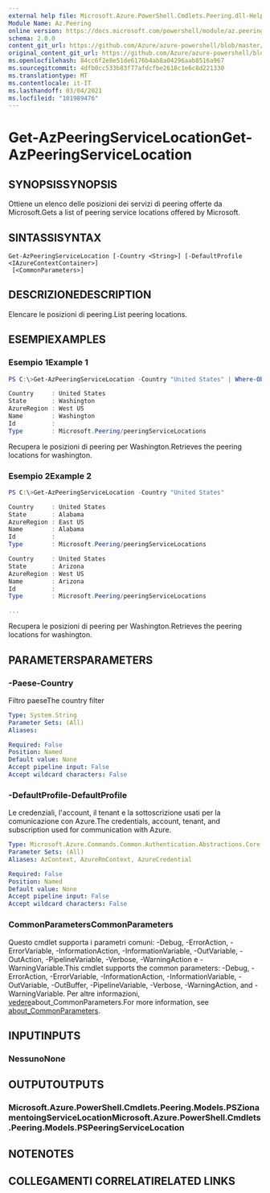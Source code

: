 ```yaml
---
external help file: Microsoft.Azure.PowerShell.Cmdlets.Peering.dll-Help.xml
Module Name: Az.Peering
online version: https://docs.microsoft.com/powershell/module/az.peering/get-azpeeringservicelocation
schema: 2.0.0
content_git_url: https://github.com/Azure/azure-powershell/blob/master/src/Peering/Peering/help/Get-AzPeeringServiceLocation.md
original_content_git_url: https://github.com/Azure/azure-powershell/blob/master/src/Peering/Peering/help/Get-AzPeeringServiceLocation.md
ms.openlocfilehash: 84cc6f2e8e51de6176b4ab8a04296aab8516a967
ms.sourcegitcommit: 4dfb0cc533b83f77afdcfbe2618c1e6c8d221330
ms.translationtype: MT
ms.contentlocale: it-IT
ms.lasthandoff: 03/04/2021
ms.locfileid: "101989476"
---
```

# <span data-ttu-id="f0c31-101">Get-AzPeeringServiceLocation</span><span class="sxs-lookup"><span data-stu-id="f0c31-101">Get-AzPeeringServiceLocation</span></span>

## <span data-ttu-id="f0c31-102">SYNOPSIS</span><span class="sxs-lookup"><span data-stu-id="f0c31-102">SYNOPSIS</span></span>
<span data-ttu-id="f0c31-103">Ottiene un elenco delle posizioni dei servizi di peering offerte da Microsoft.</span><span class="sxs-lookup"><span data-stu-id="f0c31-103">Gets a list of peering service locations offered by Microsoft.</span></span>

## <span data-ttu-id="f0c31-104">SINTASSI</span><span class="sxs-lookup"><span data-stu-id="f0c31-104">SYNTAX</span></span>

```
Get-AzPeeringServiceLocation [-Country <String>] [-DefaultProfile <IAzureContextContainer>]
 [<CommonParameters>]
```

## <span data-ttu-id="f0c31-105">DESCRIZIONE</span><span class="sxs-lookup"><span data-stu-id="f0c31-105">DESCRIPTION</span></span>
<span data-ttu-id="f0c31-106">Elencare le posizioni di peering.</span><span class="sxs-lookup"><span data-stu-id="f0c31-106">List peering locations.</span></span>

## <span data-ttu-id="f0c31-107">ESEMPI</span><span class="sxs-lookup"><span data-stu-id="f0c31-107">EXAMPLES</span></span>

### <span data-ttu-id="f0c31-108">Esempio 1</span><span class="sxs-lookup"><span data-stu-id="f0c31-108">Example 1</span></span>
```powershell
PS C:\>Get-AzPeeringServiceLocation -Country "United States" | Where-Object { $_.State -match "Washington"}

Country     : United States
State       : Washington
AzureRegion : West US
Name        : Washington
Id          :
Type        : Microsoft.Peering/peeringServiceLocations
```

<span data-ttu-id="f0c31-109">Recupera le posizioni di peering per Washington.</span><span class="sxs-lookup"><span data-stu-id="f0c31-109">Retrieves the peering locations for washington.</span></span>

### <span data-ttu-id="f0c31-110">Esempio 2</span><span class="sxs-lookup"><span data-stu-id="f0c31-110">Example 2</span></span>
```powershell
PS C:\>Get-AzPeeringServiceLocation -Country "United States"

Country     : United States
State       : Alabama
AzureRegion : East US
Name        : Alabama
Id          :
Type        : Microsoft.Peering/peeringServiceLocations

Country     : United States
State       : Arizona
AzureRegion : West US
Name        : Arizona
Id          :
Type        : Microsoft.Peering/peeringServiceLocations

...
```

<span data-ttu-id="f0c31-111">Recupera le posizioni di peering per Washington.</span><span class="sxs-lookup"><span data-stu-id="f0c31-111">Retrieves the peering locations for washington.</span></span>

## <span data-ttu-id="f0c31-112">PARAMETERS</span><span class="sxs-lookup"><span data-stu-id="f0c31-112">PARAMETERS</span></span>

### <span data-ttu-id="f0c31-113">-Paese</span><span class="sxs-lookup"><span data-stu-id="f0c31-113">-Country</span></span>
<span data-ttu-id="f0c31-114">Filtro paese</span><span class="sxs-lookup"><span data-stu-id="f0c31-114">The country filter</span></span>

```yaml
Type: System.String
Parameter Sets: (All)
Aliases:

Required: False
Position: Named
Default value: None
Accept pipeline input: False
Accept wildcard characters: False
```

### <span data-ttu-id="f0c31-115">-DefaultProfile</span><span class="sxs-lookup"><span data-stu-id="f0c31-115">-DefaultProfile</span></span>
<span data-ttu-id="f0c31-116">Le credenziali, l'account, il tenant e la sottoscrizione usati per la comunicazione con Azure.</span><span class="sxs-lookup"><span data-stu-id="f0c31-116">The credentials, account, tenant, and subscription used for communication with Azure.</span></span>

```yaml
Type: Microsoft.Azure.Commands.Common.Authentication.Abstractions.Core.IAzureContextContainer
Parameter Sets: (All)
Aliases: AzContext, AzureRmContext, AzureCredential

Required: False
Position: Named
Default value: None
Accept pipeline input: False
Accept wildcard characters: False
```

### <span data-ttu-id="f0c31-117">CommonParameters</span><span class="sxs-lookup"><span data-stu-id="f0c31-117">CommonParameters</span></span>
<span data-ttu-id="f0c31-118">Questo cmdlet supporta i parametri comuni: -Debug, -ErrorAction, -ErrorVariable, -InformationAction, -InformationVariable, -OutVariable, -OutAction, -PipelineVariable, -Verbose, -WarningAction e -WarningVariable.</span><span class="sxs-lookup"><span data-stu-id="f0c31-118">This cmdlet supports the common parameters: -Debug, -ErrorAction, -ErrorVariable, -InformationAction, -InformationVariable, -OutVariable, -OutBuffer, -PipelineVariable, -Verbose, -WarningAction, and -WarningVariable.</span></span> <span data-ttu-id="f0c31-119">Per altre informazioni, [vedere](http://go.microsoft.com/fwlink/?LinkID=113216)about_CommonParameters.</span><span class="sxs-lookup"><span data-stu-id="f0c31-119">For more information, see [about_CommonParameters](http://go.microsoft.com/fwlink/?LinkID=113216).</span></span>

## <span data-ttu-id="f0c31-120">INPUT</span><span class="sxs-lookup"><span data-stu-id="f0c31-120">INPUTS</span></span>

### <span data-ttu-id="f0c31-121">Nessuno</span><span class="sxs-lookup"><span data-stu-id="f0c31-121">None</span></span>

## <span data-ttu-id="f0c31-122">OUTPUT</span><span class="sxs-lookup"><span data-stu-id="f0c31-122">OUTPUTS</span></span>

### <span data-ttu-id="f0c31-123">Microsoft.Azure.PowerShell.Cmdlets.Peering.Models.PSZionamentoingServiceLocation</span><span class="sxs-lookup"><span data-stu-id="f0c31-123">Microsoft.Azure.PowerShell.Cmdlets.Peering.Models.PSPeeringServiceLocation</span></span>

## <span data-ttu-id="f0c31-124">NOTE</span><span class="sxs-lookup"><span data-stu-id="f0c31-124">NOTES</span></span>

## <span data-ttu-id="f0c31-125">COLLEGAMENTI CORRELATI</span><span class="sxs-lookup"><span data-stu-id="f0c31-125">RELATED LINKS</span></span>
